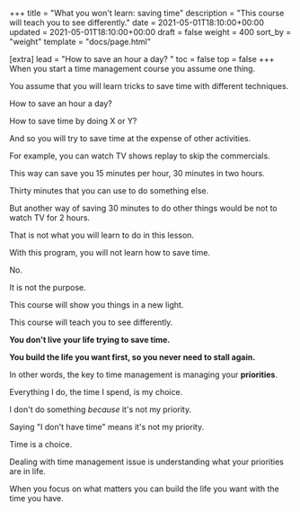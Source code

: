 +++
title = "What you won't learn: saving time"
description = "This course will teach you to see differently."
date = 2021-05-01T18:10:00+00:00
updated = 2021-05-01T18:10:00+00:00
draft = false
weight = 400
sort_by = "weight"
template = "docs/page.html"

[extra]
lead = "How to save an hour a day? "
toc = false
top = false
+++
When you start a time management course you assume one thing.

You assume that you will learn tricks to save time with different techniques.

How to save an hour a day?

How to save time by doing X or Y?

And so you will try to save time at the expense of other activities.

For example, you can watch TV shows replay to skip the commercials.

This way can save you 15 minutes per hour, 30 minutes in two hours.

Thirty minutes that you can use to do something else.

But another way of saving 30 minutes to do other things would be not to watch TV for 2 hours.

That is not what you will learn to do in this lesson.

With this program, you will not learn how to save time.

No.

It is not the purpose.

This course will show you things in a new light.

This course will teach you to see differently.

**You don't live your life trying to save time.**

**You build the life you want first, so you never need to stall again.**

In other words, the key to time management is managing your **priorities**.

Everything I do, the time I spend, is my choice.

I don't do something _because_ it's not my priority.

Saying "I don't have time" means it's not my priority.

Time is a choice.

Dealing with time management issue is understanding what your priorities are in life.

When you focus on what matters you can build the life you want with the time you have.
